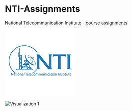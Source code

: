 # NTI-Assignments
 National Telecommunication Institute - course assignments
![Visualization 1](elc\\img\\img01.png)

![Visualization 1](elc\\img\\img02.png)